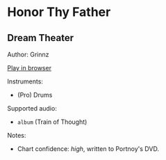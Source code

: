 # Honor Thy Father

## Dream Theater

Author: Grinnz

[Play in browser](http://pages.cs.wisc.edu/~tolly/customs/dream-theater/honor-thy-father)

Instruments:

  * (Pro) Drums

Supported audio:

  * `album` (Train of Thought)

Notes:

  * Chart confidence: *high*, written to Portnoy's DVD.

